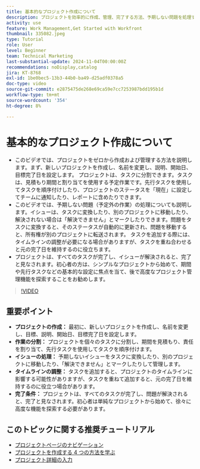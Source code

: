 ```yaml
---
title: 基本的なプロジェクト作成について
description: プロジェクトを効率的に作成、管理、完了する方法、予期しない問題を処理する方法、基本的なプロジェクト管理機能を習得するための初心者にわかりやすいヒントを紹介します。​
activity: use
feature: Work Management,Get Started with Workfront
thumbnail: 335082.jpeg
type: Tutorial
role: User
level: Beginner
team: Technical Marketing
last-substantial-update: 2024-11-04T00:00:00Z
recommendations: noDisplay,catalog
jira: KT-8768
exl-id: 1be0bec5-13b3-44b0-ba49-d25adf0378a5
doc-type: video
source-git-commit: e2875475de268e69ca59e7cc7253987bdd195b1d
workflow-type: tm+mt
source-wordcount: '354'
ht-degree: 8%

---
```


# 基本的なプロジェクト作成について

* このビデオでは、プロジェクトをゼロから作成および管理する方法を説明します。&#x200B; まず、新しいプロジェクトを作成し、名前を変更し、説明、開始日、目標完了日を設定します。 プロジェクトは、タスクに分割できます。タスクは、見積もり期間と割り当てを使用する予定作業です。&#x200B; 先行タスクを使用してタスクを順序付けしたり、プロジェクトのステータスを「現在」に設定してチームに通知したり、レポートに含めたりできます。&#x200B;
* このビデオでは、予期しない問題（予定外の作業）の処理についても説明します。&#x200B; イシューは、タスクに変換したり、別のプロジェクトに移動したり、解決されない場合は「解決できません」とマークしたりできます。&#x200B; 問題をタスクに変換すると、そのステータスが自動的に更新され、問題を移動すると、所有権が別のプロジェクトに転送されます。 タスクを追加する際には、タイムラインの調整が必要になる場合がありますが、タスクを重ね合わせると元の完了日を維持するのに役立ちます。&#x200B;
* プロジェクトは、すべてのタスクが完了し、イシューが解決されると、完了と見なされます。&#x200B; 初心者の方は、シンプルなプロジェクトから始めて、期間や先行タスクなどの基本的な設定に焦点を当て、後で高度なプロジェクト管理機能を探索することをお勧めします。&#x200B;

>[!VIDEO](https://video.tv.adobe.com/v/335082/?quality=12&learn=on&enablevpops)

## 重要ポイント

* **プロジェクトの作成：** 最初に、新しいプロジェクトを作成し、名前を変更し、目標、説明、開始日、目標完了日を設定します。
* **作業の分割：** プロジェクトを個々のタスクに分割し、期間を見積もり、責任を割り当て、先行タスクを使用してタスクを順序付けます。&#x200B;
* **イシューの処理：** 予期しないイシューをタスクに変換したり、別のプロジェクトに移動したり、「解決できません」とマークしたりして管理します。&#x200B;
* **タイムラインの調整：** タスクを追加すると、プロジェクトのタイムラインに影響する可能性がありますが、タスクを重ねて追加すると、元の完了日を維持するのに役立つ場合があります。&#x200B;
* **完了条件：** プロジェクトは、すべてのタスクが完了し、問題が解決されると、完了と見なされます。&#x200B; 初心者は単純なプロジェクトから始めて、徐々に高度な機能を探索する必要があります。&#x200B;


## このトピックに関する推奨チュートリアル

* [プロジェクトページのナビゲーション](/help/manage-work/projects/navigate-the-project-page.md)
* [プロジェクトを作成する 4 つの方法を学ぶ](/help/manage-work/projects/understand-other-ways-to-create-projects.md)
* [プロジェクト詳細の入力](/help/manage-work/projects/fill-in-the-project-details.md)

